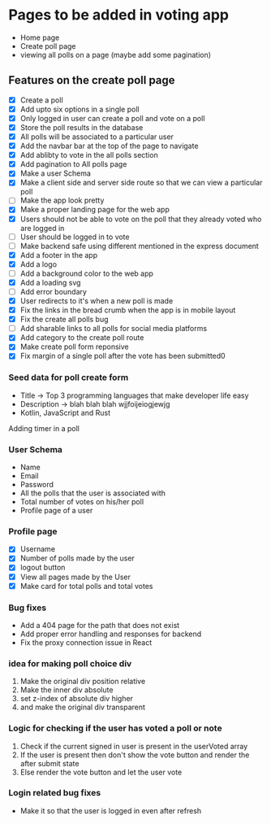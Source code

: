 # Pages to be added in voting app

- Home page
- Create poll page
- viewing all polls on a page (maybe add some pagination)

## Features on the create poll page

- [x] Create a poll
- [x] Add upto six options in a single poll
- [x] Only logged in user can create a poll and vote on a poll
- [x] Store the poll results in the database
- [x] All polls will be associated to a particular user
- [x] Add the navbar bar at the top of the page to navigate
- [x] Add ablibty to vote in the all polls section
- [x] Add pagination to All polls page
- [x] Make a user Schema
- [x] Make a client side and server side route so that we can view a particular poll
- [ ] Make the app look pretty
- [x] Make a proper landing page for the web app
- [x] Users should not be able to vote on the poll that they already voted who are logged in
- [ ] User should be logged in to vote
- [ ] Make backend safe using different mentioned in the express document
- [x] Add a footer in the app
- [x] Add a logo
- [ ] Add a background color to the web app
- [x] Add a loading svg
- [ ] Add error boundary
- [x] User redirects to it's when a new poll is made
- [x] Fix the links in the bread crumb when the app is in mobile layout
- [x] Fix the create all polls bug
- [ ] Add sharable links to all polls for social media platforms
- [x] Add category to the create poll route
- [x] Make create poll form reponsive
- [x] Fix margin of a single poll after the vote has been submitted0

### Seed data for poll create form

- Title -> Top 3 programming languages that make developer life easy
- Description -> blah blah blah wjjfoijeiogjewjg
- Kotlin, JavaScript and Rust

Adding timer in a poll

### User Schema

- Name
- Email
- Password
- All the polls that the user is associated with
- Total number of votes on his/her poll
- Profile page of a user

### Profile page

- [x] Username
- [x] Number of polls made by the user
- [x] logout button
- [x] View all pages made by the User
- [x] Make card for total polls and total votes

### Bug fixes

- Add a 404 page for the path that does not exist
- Add proper error handling and responses for backend 
- Fix the proxy connection issue in React

### idea for making poll choice div

1. Make the original div position relative
2. Make the inner div absolute
3. set z-index of absolute div higher
4. and make the original div transparent

### Logic for checking if the user has voted a poll or note

1. Check if the current signed in user is present in the userVoted array
2. If the user is present then don't show the vote button and render the after submit state
3. Else render the vote button and let the user vote

### Login related bug fixes

- Make it so that the user is logged in even after refresh